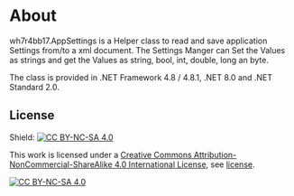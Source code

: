﻿# About 

wh7r4bb17.AppSettings is a Helper class to read and save application Settings from/to a xml document.
The Settings Manger can Set the Values as strings and get the Values as string, bool, int, double, long an byte.


The class is provided in .NET Framework 4.8 / 4.8.1, .NET 8.0 and .NET Standard 2.0.


## License

Shield: [![CC BY-NC-SA 4.0][cc-by-nc-sa-shield]][cc-by-nc-sa]

This work is licensed under a
[Creative Commons Attribution-NonCommercial-ShareAlike 4.0 International License][cc-by-nc-sa], see [license](/license).

[![CC BY-NC-SA 4.0][cc-by-nc-sa-image]][cc-by-nc-sa]

[cc-by-nc-sa]: http://creativecommons.org/licenses/by-nc-sa/4.0/
[cc-by-nc-sa-image]: https://licensebuttons.net/l/by-nc-sa/4.0/88x31.png
[cc-by-nc-sa-shield]: https://img.shields.io/badge/License-CC%20BY--NC--SA%204.0-lightgrey.svg